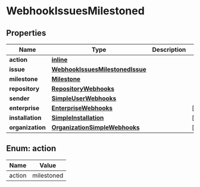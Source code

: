 
# WebhookIssuesMilestoned

## Properties
Name | Type | Description | Notes
------------ | ------------- | ------------- | -------------
**action** | [**inline**](#Action) |  | 
**issue** | [**WebhookIssuesMilestonedIssue**](WebhookIssuesMilestonedIssue.md) |  | 
**milestone** | [**Milestone**](Milestone.md) |  | 
**repository** | [**RepositoryWebhooks**](RepositoryWebhooks.md) |  | 
**sender** | [**SimpleUserWebhooks**](SimpleUserWebhooks.md) |  | 
**enterprise** | [**EnterpriseWebhooks**](EnterpriseWebhooks.md) |  |  [optional]
**installation** | [**SimpleInstallation**](SimpleInstallation.md) |  |  [optional]
**organization** | [**OrganizationSimpleWebhooks**](OrganizationSimpleWebhooks.md) |  |  [optional]


<a id="Action"></a>
## Enum: action
Name | Value
---- | -----
action | milestoned



